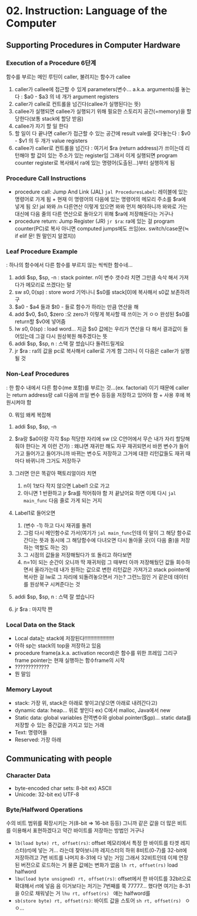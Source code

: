 # 02. Instruction: Language of the Computer

## Supporting Procedures in Computer Hardware

### Execution of a Procedure 6단계

함수를 부르는 메인 루틴이 caller, 불려지는 함수가 callee

1. caller가 callee에 접근할 수 있게 parameters(변수... a.k.a. arguments)를 놓는다
   : $a0 - $a3 의 네 개가 argument registers
2. caller가 calle로 컨트롤을 넘긴다(callee가 실행된다는 뜻)
3. callee가 실행되면 callee가 실행되기 위해 필요한 스토리지 공간(=memory)을 할당한다(보통 stack에 할당 받음)
4. callee가 자기 할 일 한다
5. 할 일이 다 끝나면 caller가 접근할 수 있는 공간에 result vale를 갖다놓는다
   : $v0 - $v1 의 두 개가 value registers
6. callee가 caller로 컨트롤을 넘긴다
   : 여기서 $ra (return address)가 쓰이는데 리턴해야 할 값이 있는 주소가 있는 register임 그래서 이게 실행되면 program counter register로 복사돼서 ra에 있는 명령어(도출된...)부터 실행하게 됨



### Procedure Call Instructions

* procedure call: Jump And Link (JAL)
  `jal ProceduresLabel`: 레이블에 있는 명령어로 가게 됨 + 현재 이 명령어의 다음에 있는 명령어의 메모리 주소를 $ra에 넣게 됨
  오! jal 뫄뫄 /n 다른연산 이렇게 있으면 뫄뫄 먼저 해야하니까 뫄뫄로 가는 대신에 다음 줄의 다른 연산으로 돌아오기 위해 $ra에 저장해둔다는 거구나
* procedure return: Jump Register (JR)
  `jr $ra`: ra에 있는 걸 program counter(PC)로 복사
  아니면 computed jumps에도 쓰임(ex. switch/case문(≒ if elif 문! 뭔 말인지 알겠지))



### Leaf Procedure Example

: 하나의 함수에서 다른 함수를 부르지 않는 씩씩한 함수네...

1. addi $sp, $sp, -n
   : stack pointer. n이 변수 갯수라 치면 그만큼 슥삭 해서 가져다가 메모리로 쓰겠다는 말
2. sw $s0, 0($sp)
   : store word 기억나니 $s0를 stack[0]에 복사해서 s0값 보존하려구
3. $a0 - $a4 들과 $t0 - 들로 함수가 하라는 만큼 연산을 해
4. add $v0, $s0, $zero
   :오 zero가 이렇게 복사할 때 쓰이는 거 ㅇㅇ 완성된 $s0를 return할 $v0에 넣어줌
5. lw $s0, 0($sp)
   : load word... 지금 $s0 값에는 우리가 연산을 다 해서 결과값이 들어있는데 그걸 다시 원상복원 해주겠다는 뜻
6. addi $sp, $sp, n
   : 스택 잘 썼습니다 돌려드릴게요
7. jr $ra
   : ra의 값을 pc로 복사해서 caller로 가게 함 그러니 이 다음은 caller가 실행될 것



### Non-Leaf Procedures

: 한 함수 내에서 다른 함수(me 포함)를 부르는 것...(ex. factorial) 이기 때문에 caller는 return address랑 call 다음에 쓰일 변수 등등을 저장하고 있어야 함 + 사용 후에 복원시켜야 함

0. 뭐임 왜케 복잡해

1. addi $sp, $sp, -n
2. $ra랑 $a0이랑 각각 $sp 적당한 자리에 sw (오 C언어에서 무슨 내가 자리 할당해줘야 한다는 게 이런 건가)
   : 왜냐면 재귀만 해도 자꾸 재귀되면서 바뀐 변수가 들어가고 들어가고 들어가니까 바뀌는 변수도 저장하고 그거에 대한 리턴값들도 재귀 때마다 바뀌니까 그거도 저장하구
3. 그러면 안은 똑같아 팩토리얼이라 치면
   1. n이 1보다 작지 않으면 Label1 으로 가고
   2. 아니면 1 반환하고 jr $ra를 적어줘야 함
      저 끝났어요 하면 이제 다시 `jal main_func` 다음 줄로 가게 되는 거지
4. Label1로 들어오면
   1. (변수 -1) 하고 다시 재귀를 돌려
   2. 그럼 다시 메인함수로 가서(여기가 `jal main_func`인데 이 말이 그 해당 함수로 간다는 뜻과 동시에 그 해당함수에 다녀오면 다시 돌아올 곳(이 다음 줄)을 저장하는 역할도 하는 것)
   3. 그 시점의 값들을 저장해뒀다가 또 돌리고 하다보면
   4. n=1이 되는 순간이 오니까 딱 재귀처럼 그 때부터 아까 저장해뒀던 값들 회수하면서 올라가는데 내가 원하는 값으로 변한 리턴값은 가져가고 stack pointer에 복사한 걸 lw로 그 자리에 되돌려놓으면서 가는? 그런느낌인 거 같은데 데이터를 원상복구 시켜준다는 것
5. addi $sp, $sp, n
   : 스택 잘 썼습니다
6. jr $ra
   : 마지막 쨘



### Local Data on the Stack

* Local data는 stack에 저장된다!!!!!!!!!!!!!!!!!!!!
* 아하 sp는 stack의 top을 저장하고 있음
* procedure frame(a.k.a. activation record)은 함수를 위한 프레임 
  그리구 frame pointer는 현재 실행하는 함수frame의 시작 
* ?????????????
* 뭔 말임



### Memory Layout

* stack: 가장 위, stack은 아래로 쌓이고(넣으면 아래로 내려간다고)
* dynamic data: heap... 위로 쌓인다 ex) C에서 malloc, Java에서 new
* Static data: global variables 전역변수와 global pointer($gp)... static data를 저장할 수 있는 중간값을 가지고 있는 거래
* Text: 명령어들
* Reserved: 가장 아래



## Communicating with people

### Character Data

* byte-encoded char sets: 8-bit 
  ex) ASCII
* Unicode: 32-bit 
  ex) UTF-8



### Byte/Halfword Operations

수의 비트 범위를 확장시키는 거(8-bit => 16-bit 등등) 그니까 같은 값을 더 많은 비트를 이용해서 표현하겠다고
약간 바이트를 저장하는 방법인 거구나

* `lb(load byte) rt, offset(rs)`: offset 메모리에서 특정 한 바이트를 타겟 레지스터(rt)에 넣는 거... 라는데 찾아보니까 레지스터의 하위 8비트(0-7)를 32-bit에 저장하려고 7번 비트를 나머지 8-31에 다 넣는 거임 그래서 32비트인데 이제 연장된 버전으로 로드하는 거 물론 값에는 변화가 없음
  `lh rt, offset(rs)` load halfword
* `lbu(load byte unsigned) rt, offset(rs)`: offset에서 한 바이트를 32bit으로 확대해서 rt에 넣음 음 이거보다는 저기는 7번째를 쭉 77777... 했다면 여기는 8-31을 0으로 채워넣는 거
  `lhu rt, offset(rs) ` 얘는 halfword를
* `sb(store byte) rt, offset(rs)`: 바이트 값을 스토어
  `sh rt, offset(rs) ` ㅇㅇ...